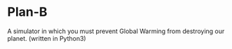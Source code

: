 # Plan-B
A simulator in which you must prevent Global Warming from destroying our planet. (written in Python3)
